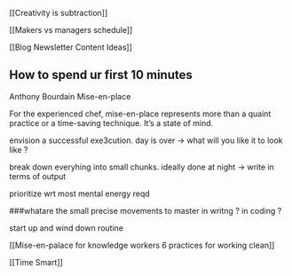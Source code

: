 [[Creativity is subtraction]]

[[Makers vs managers schedule]]

[[Blog Newsletter Content Ideas]]

## How to spend ur first 10 minutes
Anthony Bourdain Mise-en-place


For the experienced chef, mise-en-place represents more than a quaint practice or a time-saving technique. It’s a state of mind.

envision a successful exe3cution. 
day is over -> what will you like it to look like ?

break down everyhing into small chunks. ideally done at night -> write in terms of output

prioritize wrt most mental energy reqd


###whatare the small precise movements to master in writng ? in coding ? 

start up and wind down routine

[[Mise-en-palace for knowledge workers 6 practices for working clean]]

[[Time Smart]]